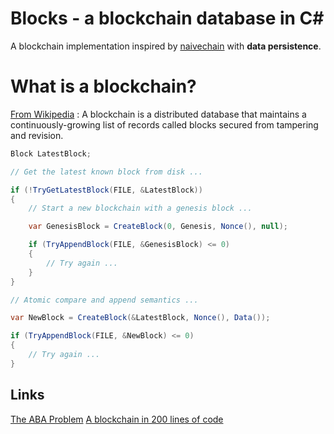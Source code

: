 # Blocks - a blockchain database in C#

A blockchain implementation inspired by [naivechain](https://github.com/lhartikk/naivechain) with **data persistence**.

# What is a blockchain?

[From Wikipedia](https://en.wikipedia.org/wiki/Blockchain) : A blockchain is a distributed database that maintains a continuously-growing list of records called blocks secured from tampering and revision.

```csharp
Block LatestBlock;

// Get the latest known block from disk ...

if (!TryGetLatestBlock(FILE, &LatestBlock))
{
    // Start a new blockchain with a genesis block ...

    var GenesisBlock = CreateBlock(0, Genesis, Nonce(), null);

    if (TryAppendBlock(FILE, &GenesisBlock) <= 0)
    {
        // Try again ...
    }
}

// Atomic compare and append semantics ...

var NewBlock = CreateBlock(&LatestBlock, Nonce(), Data());

if (TryAppendBlock(FILE, &NewBlock) <= 0)
{
    // Try again ...
}
```

## Links

[The ABA Problem](https://en.wikipedia.org/wiki/ABA_problem)
[A blockchain in 200 lines of code](https://medium.com/@lhartikk/a-blockchain-in-200-lines-of-code-963cc1cc0e54)
